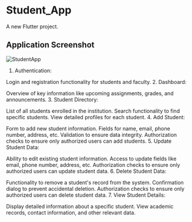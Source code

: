 # Student_App

A new Flutter project.

## Application Screenshot
![StudentApp](https://github.com/karanpadaliya/Student_App/assets/72498188/ef8155ac-cade-4cd0-836c-85532a554558)
1. Authentication:

Login and registration functionality for students and faculty.
2. Dashboard:

Overview of key information like upcoming assignments, grades, and announcements.
3. Student Directory:

List of all students enrolled in the institution.
Search functionality to find specific students.
View detailed profiles for each student.
4. Add Student:

Form to add new student information.
Fields for name, email, phone number, address, etc.
Validation to ensure data integrity.
Authorization checks to ensure only authorized users can add students.
5. Update Student Data:

Ability to edit existing student information.
Access to update fields like email, phone number, address, etc.
Authorization checks to ensure only authorized users can update student data.
6. Delete Student Data:

Functionality to remove a student's record from the system.
Confirmation dialog to prevent accidental deletion.
Authorization checks to ensure only authorized users can delete student data.
7. View Student Details:

Display detailed information about a specific student.
View academic records, contact information, and other relevant data.
